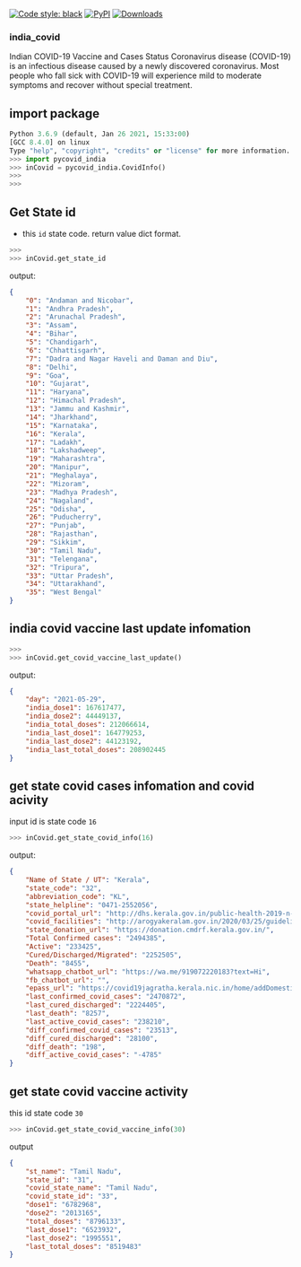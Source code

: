 [![Code style: black](https://img.shields.io/badge/code%20style-black-000000.svg)](https://github.com/THAVASIGTI/pycovid_india)
[![PyPI](https://img.shields.io/pypi/v/pycovid-india)](https://pypi.org/project/pycovid-india)
[![Downloads](https://pepy.tech/badge/pycovid-india)](https://pepy.tech/project/pycovid-india)

### india_covid

Indian COVID-19 Vaccine and Cases Status
Coronavirus disease (COVID-19) is an infectious disease caused by a newly discovered coronavirus. Most people who fall sick with COVID-19 will experience mild to moderate symptoms and recover without special treatment.

## import package

``` python
Python 3.6.9 (default, Jan 26 2021, 15:33:00) 
[GCC 8.4.0] on linux
Type "help", "copyright", "credits" or "license" for more information.
>>> import pycovid_india
>>> inCovid = pycovid_india.CovidInfo()
>>> 
>>> 
```

## Get State id
- this `id` state code. return value dict format.

``` python
>>>
>>> inCovid.get_state_id
```
output:
``` json
{
    "0": "Andaman and Nicobar",
    "1": "Andhra Pradesh", 
    "2": "Arunachal Pradesh", 
    "3": "Assam", 
    "4": "Bihar", 
    "5": "Chandigarh", 
    "6": "Chhattisgarh", 
    "7": "Dadra and Nagar Haveli and Daman and Diu", 
    "8": "Delhi", 
    "9": "Goa", 
    "10": "Gujarat", 
    "11": "Haryana", 
    "12": "Himachal Pradesh", 
    "13": "Jammu and Kashmir", 
    "14": "Jharkhand", 
    "15": "Karnataka", 
    "16": "Kerala", 
    "17": "Ladakh", 
    "18": "Lakshadweep", 
    "19": "Maharashtra", 
    "20": "Manipur", 
    "21": "Meghalaya", 
    "22": "Mizoram", 
    "23": "Madhya Pradesh", 
    "24": "Nagaland", 
    "25": "Odisha", 
    "26": "Puducherry", 
    "27": "Punjab", 
    "28": "Rajasthan", 
    "29": "Sikkim", 
    "30": "Tamil Nadu", 
    "31": "Telengana", 
    "32": "Tripura", 
    "33": "Uttar Pradesh", 
    "34": "Uttarakhand", 
    "35": "West Bengal"
}
```

## india covid vaccine last update infomation

``` python
>>>
>>> inCovid.get_covid_vaccine_last_update()
```
output:
``` json
{
    "day": "2021-05-29",
    "india_dose1": 167617477, 
    "india_dose2": 44449137, 
    "india_total_doses": 212066614, 
    "india_last_dose1": 164779253, 
    "india_last_dose2": 44123192, 
    "india_last_total_doses": 208902445
}

```

## get state covid cases infomation and covid acivity 

input id is state code `16` 

``` python
>>> inCovid.get_state_covid_info(16)
```
output:
``` json
{
    "Name of State / UT": "Kerala", 
    "state_code": "32", 
    "abbreviation_code": "KL", 
    "state_helpline": "0471-2552056", 
    "covid_portal_url": "http://dhs.kerala.gov.in/public-health-2019-n-corona-virus/", 
    "covid_facilities": "http://arogyakeralam.gov.in/2020/03/25/guidelines/", 
    "state_donation_url": "https://donation.cmdrf.kerala.gov.in/", 
    "Total Confirmed cases": "2494385", 
    "Active": "233425", 
    "Cured/Discharged/Migrated": "2252505", 
    "Death": "8455", 
    "whatsapp_chatbot_url": "https://wa.me/919072220183?text=Hi", 
    "fb_chatbot_url": "", 
    "epass_url": "https://covid19jagratha.kerala.nic.in/home/addDomestic", 
    "last_confirmed_covid_cases": "2470872", 
    "last_cured_discharged": "2224405", 
    "last_death": "8257", 
    "last_active_covid_cases": "238210", 
    "diff_confirmed_covid_cases": "23513", 
    "diff_cured_discharged": "28100", 
    "diff_death": "198", 
    "diff_active_covid_cases": "-4785"
}

```
## get state covid vaccine activity

this id state code `30`

``` python
>>> inCovid.get_state_covid_vaccine_info(30)
```
output
``` json
{
    "st_name": "Tamil Nadu", 
    "state_id": "31", 
    "covid_state_name": "Tamil Nadu", 
    "covid_state_id": "33", 
    "dose1": "6782968", 
    "dose2": "2013165", 
    "total_doses": "8796133", 
    "last_dose1": "6523932", 
    "last_dose2": "1995551", 
    "last_total_doses": "8519483"
}
```